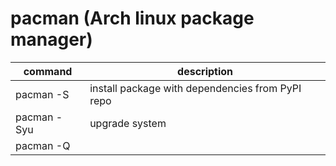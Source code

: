 # pacman (Arch linux package manager)
|command|description|
|-------|-----------|
|pacman -S|install package with dependencies from PyPI repo|
|pacman -Syu|upgrade system|
|pacman -Q|
